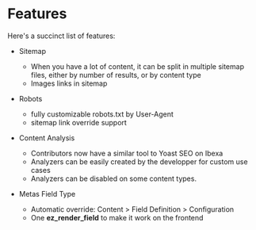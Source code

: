 # Features

Here's a succinct list of features: 

* Sitemap
  * When you have a lot of content, it can be split in multiple sitemap files, either by number of results, or by content type
  * Images links in sitemap

* Robots
  * fully customizable robots.txt by User-Agent
  * sitemap link override support

* Content Analysis
  * Contributors now have a similar tool to Yoast SEO on Ibexa
  * Analyzers can be easily created by the developper for custom use cases
  * Analyzers can be disabled on some content types.

* Metas Field Type
  * Automatic override: Content > Field Definition > Configuration
  * One **ez_render_field** to make it work on the frontend